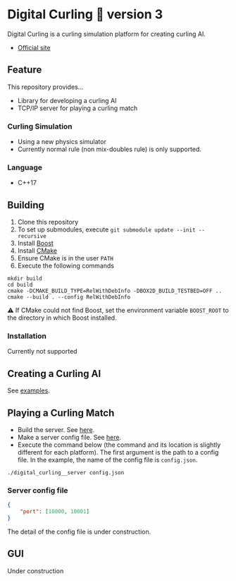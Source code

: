 # Digital Curling :curling_stone: version 3

Digital Curling is a curling simulation platform for creating curling AI.

- [Official site](http://minerva.cs.uec.ac.jp/cgi-bin/curling/wiki.cgi)

## Feature

This repository provides...

- Library for developing a curling AI
- TCP/IP server for playing a curling match

### Curling Simulation

- Using a new physics simulator
- Currently normal rule (non mix-doubles rule) is only supported.

### Language

- C++17

## Building

1. Clone this repository
1. To set up submodules, execute `git submodule update --init --recursive`
1. Install [Boost](https://www.boost.org/)
1. Install [CMake](https://cmake.org/)
1. Ensure CMake is in the user `PATH`
1. Execute the following commands

```
mkdir build
cd build
cmake -DCMAKE_BUILD_TYPE=RelWithDebInfo -DBOX2D_BUILD_TESTBED=OFF ..
cmake --build . --config RelWithDebInfo
```

:warning: If CMake could not find Boost, set the environment variable `BOOST_ROOT` to the directory in which Boost installed.

### Installation

Currently not supported

## Creating a Curling AI

See [examples](https://github.com/digitalcurling/DigitalCurling-AI-example).

## Playing a Curling Match

- Build the server. See [here](#building).
- Make a server config file. See [here](#server-config-file).
- Execute the command below (the command and its location is slightly different for each platform). The first argument is the path to a config file. In the example, the name of the config file is `config.json`.

```
./digital_curling__server config.json
```

### Server config file

```json
{
    "port": [10000, 10001]
}
```

The detail of the config file is under construction.


## GUI

Under construction

